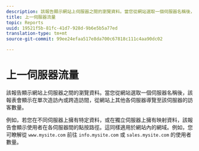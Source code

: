 ```yaml
---
description: 該報告顯示網站上伺服器之間的瀏覽資料。當您從網站選取一個伺服器名稱後，該報表會顯示在單次造訪內或跨造訪間，從網站上其他各伺服器導覽至該伺服器的訪客數量。
title: 上一伺服器流量
topic: Reports
uuid: 19521f5b-81fc-41d7-928d-9b6e5b5a77ed
translation-type: tm+mt
source-git-commit: 99ee24efaa517e8da700c67818c111c4aa90dc02

---
```



# 上一伺服器流量

該報告顯示網站上伺服器之間的瀏覽資料。當您從網站選取一個伺服器名稱後，該報表會顯示在單次造訪內或跨造訪間，從網站上其他各伺服器導覽至該伺服器的訪客數量。

例如，若您在不同伺服器上擁有特定資料，或在獨立伺服器上擁有映射資料，該報告會顯示使用者在各伺服器間的點按路徑。這同樣適用於網站內的網域。例如，您可瞭解從 `www.mysite.com` 前往 `info.mysite.com` 或 `sales.mysite.com` 的使用者數量。
